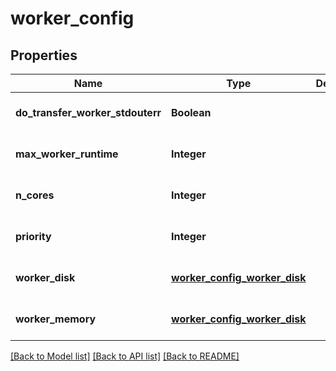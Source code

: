 # worker_config
## Properties

| Name | Type | Description | Notes |
|------------ | ------------- | ------------- | -------------|
| **do\_transfer\_worker\_stdouterr** | **Boolean** |  | [optional] [default to null] |
| **max\_worker\_runtime** | **Integer** |  | [optional] [default to null] |
| **n\_cores** | **Integer** |  | [optional] [default to null] |
| **priority** | **Integer** |  | [optional] [default to null] |
| **worker\_disk** | [**worker_config_worker_disk**](worker_config_worker_disk.md) |  | [optional] [default to null] |
| **worker\_memory** | [**worker_config_worker_disk**](worker_config_worker_disk.md) |  | [optional] [default to null] |

[[Back to Model list]](../README.md#documentation-for-models) [[Back to API list]](../README.md#documentation-for-api-endpoints) [[Back to README]](../README.md)

